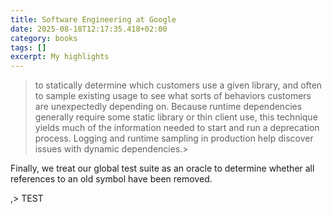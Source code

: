 ```yaml
---
title: Software Engineering at Google
date: 2025-08-18T12:17:35.418+02:00
category: books
tags: []
excerpt: My highlights
---
```


> to statically determine which customers use a given library, and often to sample existing usage to see what sorts of behaviors customers are unexpectedly depending on. Because runtime dependencies generally require some static library or thin client use, this technique yields much of the information needed to start and run a deprecation process. Logging and runtime sampling in production help discover issues with dynamic dependencies.>

Finally, we treat our global test suite as an oracle to determine whether all references to an old symbol have been removed.

,> TEST

